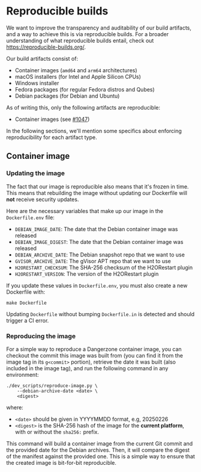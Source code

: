 # Reproducible builds

We want to improve the transparency and auditability of our build artifacts, and
a way to achieve this is via reproducible builds. For a broader understanding of
what reproducible builds entail, check out https://reproducible-builds.org/.

Our build artifacts consist of:
* Container images (`amd64` and `arm64` architectures)
* macOS installers (for Intel and Apple Silicon CPUs)
* Windows installer
* Fedora packages (for regular Fedora distros and Qubes)
* Debian packages (for Debian and Ubuntu)

As of writing this, only the following artifacts are reproducible:
* Container images (see [#1047](https://github.com/freedomofpress/dangerzone/issues/1047))

In the following sections, we'll mention some specifics about enforcing
reproducibility for each artifact type.

## Container image

### Updating the image

The fact that our image is reproducible also means that it's frozen in time.
This means that rebuilding the image without updating our Dockerfile will
**not** receive security updates.

Here are the necessary variables that make up our image in the `Dockerfile.env`
file:
* `DEBIAN_IMAGE_DATE`: The date that the Debian container image was released
* `DEBIAN_IMAGE_DIGEST`: The date that the Debian container image was released
* `DEBIAN_ARCHIVE_DATE`: The Debian snapshot repo that we want to use
* `GVISOR_ARCHIVE_DATE`: The gVisor APT repo that we want to use
* `H2ORESTART_CHECKSUM`: The SHA-256 checksum of the H2ORestart plugin
* `H2ORESTART_VERSION`: The version of the H2ORestart plugin

If you update these values in `Dockerfile.env`, you must also create a new
Dockerfile with:

```
make Dockerfile
```

Updating `Dockerfile` without bumping `Dockerfile.in` is detected and should
trigger a CI error.

### Reproducing the image

For a simple way to reproduce a Dangerzone container image, you can checkout the
commit this image was built from (you can find it from the image tag in its
`g<commit>` portion), retrieve the date it was built (also included in the image
tag), and run the following command in any environment:

```
./dev_scripts/reproduce-image.py \
    --debian-archive-date <date> \
    <digest>
```

where:
* `<date>` should be given in YYYYMMDD format, e.g, 20250226
* `<digest>` is the SHA-256 hash of the image for the **current platform**, with
  or without the `sha256:` prefix.

This command will build a container image from the current Git commit and the
provided date for the Debian archives. Then, it will compare the digest of the
manifest against the provided one. This is a simple way to ensure that the
created image is bit-for-bit reproducible.
